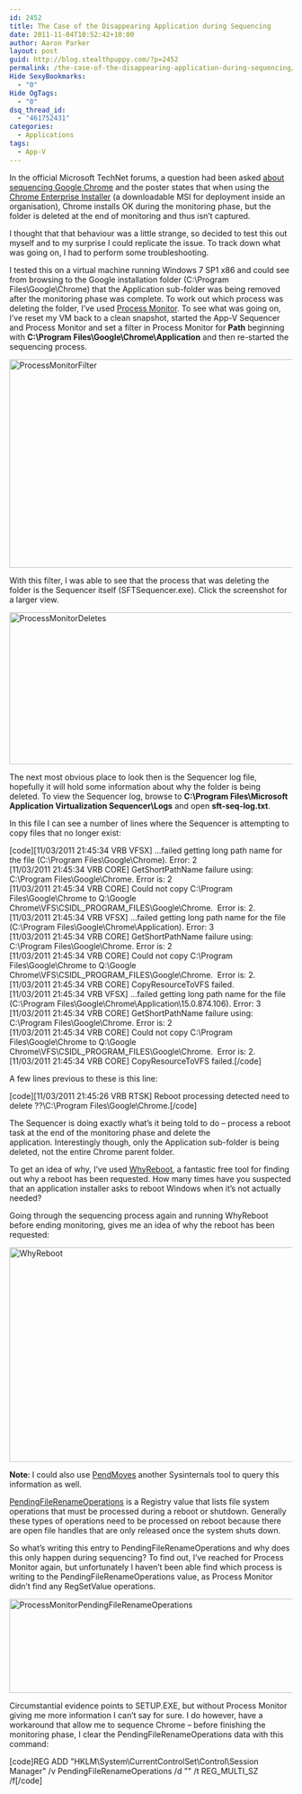 ```yaml
---
id: 2452
title: The Case of the Disappearing Application during Sequencing
date: 2011-11-04T10:52:42+10:00
author: Aaron Parker
layout: post
guid: http://blog.stealthpuppy.com/?p=2452
permalink: /the-case-of-the-disappearing-application-during-sequencing/
Hide SexyBookmarks:
  - "0"
Hide OgTags:
  - "0"
dsq_thread_id:
  - "461752431"
categories:
  - Applications
tags:
  - App-V
---
```

In the official Microsoft TechNet forums, a question had been asked [about sequencing Google Chrome](http://social.technet.microsoft.com/Forums/en-GB/appvgeneralsequencing/thread/1683399a-fcaa-48bb-a354-733a57e9fd4b) and the poster states that when using the [Chrome Enterprise Installer](http://www.google.com/chrome/eula.html?msi=true) (a downloadable MSI for deployment inside an organisation), Chrome installs OK during the monitoring phase, but the folder is deleted at the end of monitoring and thus isn&#8217;t captured.

I thought that that behaviour was a little strange, so decided to test this out myself and to my surprise I could replicate the issue. To track down what was going on, I had to perform some troubleshooting.

I tested this on a virtual machine running Windows 7 SP1 x86 and could see from browsing to the Google installation folder (C:\Program Files\Google\Chrome) that the Application sub-folder was being removed after the monitoring phase was complete. To work out which process was deleting the folder, I&#8217;ve used [Process Monitor](http://technet.microsoft.com/en-us/sysinternals/bb896645). To see what was going on, I&#8217;ve reset my VM back to a clean snapshot, started the App-V Sequencer and Process Monitor and set a filter in Process Monitor for **Path** beginning with **C:\Program Files\Google\Chrome\Application** and then re-started the sequencing process.

<img style="background-image: none; padding-left: 0px; padding-right: 0px; display: inline; padding-top: 0px; border: 0px;" title="ProcessMonitorFilter" src="http://stealthpuppy.com/wp-content/uploads/2011/11/ProcessMonitorFilter1.png" alt="ProcessMonitorFilter" width="639" height="370" border="0" /> 

With this filter, I was able to see that the process that was deleting the folder is the Sequencer itself (SFTSequencer.exe). Click the screenshot for a larger view.

[<img style="background-image: none; padding-left: 0px; padding-right: 0px; display: inline; padding-top: 0px; border: 0px;" title="ProcessMonitorDeletes" src="http://stealthpuppy.com/wp-content/uploads/2011/11/ProcessMonitorDeletes_thumb.png" alt="ProcessMonitorDeletes" width="660" height="270" border="0" />](http://stealthpuppy.com/wp-content/uploads/2011/11/ProcessMonitorDeletes.png)

The next most obvious place to look then is the Sequencer log file, hopefully it will hold some information about why the folder is being deleted. To view the Sequencer log, browse to **C:\Program Files\Microsoft Application Virtualization Sequencer\Logs** and open **sft-seq-log.txt**.

In this file I can see a number of lines where the Sequencer is attempting to copy files that no longer exist:

\[code\]\[11/03/2011 21:45:34 VRB VFSX\] ...failed getting long path name for the file (C:\Program Files\Google\Chrome). Error: 2  
[11/03/2011 21:45:34 VRB CORE] GetShortPathName failure using: C:\Program Files\Google\Chrome. Error is: 2  
[11/03/2011 21:45:34 VRB CORE] Could not copy C:\Program Files\Google\Chrome to Q:\Google Chrome\VFS\CSIDL\_PROGRAM\_FILES\Google\Chrome.  Error is: 2.  
[11/03/2011 21:45:34 VRB VFSX] ...failed getting long path name for the file (C:\Program Files\Google\Chrome\Application). Error: 3  
[11/03/2011 21:45:34 VRB CORE] GetShortPathName failure using: C:\Program Files\Google\Chrome. Error is: 2  
[11/03/2011 21:45:34 VRB CORE] Could not copy C:\Program Files\Google\Chrome to Q:\Google Chrome\VFS\CSIDL\_PROGRAM\_FILES\Google\Chrome.  Error is: 2.  
[11/03/2011 21:45:34 VRB CORE] CopyResourceToVFS failed.  
[11/03/2011 21:45:34 VRB VFSX] ...failed getting long path name for the file (C:\Program Files\Google\Chrome\Application\15.0.874.106). Error: 3  
[11/03/2011 21:45:34 VRB CORE] GetShortPathName failure using: C:\Program Files\Google\Chrome. Error is: 2  
[11/03/2011 21:45:34 VRB CORE] Could not copy C:\Program Files\Google\Chrome to Q:\Google Chrome\VFS\CSIDL\_PROGRAM\_FILES\Google\Chrome.  Error is: 2.  
[11/03/2011 21:45:34 VRB CORE] CopyResourceToVFS failed.[/code]

A few lines previous to these is this line:

\[code\]\[11/03/2011 21:45:26 VRB RTSK\] Reboot processing detected need to delete \??\C:\Program Files\Google\Chrome.[/code]

The Sequencer is doing exactly what&#8217;s it being told to do – process a reboot task at the end of the monitoring phase and delete the application. Interestingly though, only the Application sub-folder is being deleted, not the entire Chrome parent folder.

To get an idea of why, I&#8217;ve used [WhyReboot](http://exodusdev.com/products/whyreboot), a fantastic free tool for finding out why a reboot has been requested. How many times have you suspected that an application installer asks to reboot Windows when it&#8217;s not actually needed?

Going through the sequencing process again and running WhyReboot before ending monitoring, gives me an idea of why the reboot has been requested:

<img style="background-image: none; padding-left: 0px; padding-right: 0px; display: inline; padding-top: 0px; border: 0px;" title="WhyReboot" src="http://stealthpuppy.com/wp-content/uploads/2011/11/WhyReboot1.png" alt="WhyReboot" width="609" height="381" border="0" /> 

**Note**: I could also use [PendMoves](http://technet.microsoft.com/en-us/sysinternals/bb897556) another Sysinternals tool to query this information as well.

[PendingFileRenameOperations](http://technet.microsoft.com/en-us/library/cc960241.aspx) is a Registry value that lists file system operations that must be processed during a reboot or shutdown. Generally these types of operations need to be processed on reboot because there are open file handles that are only released once the system shuts down.

So what&#8217;s writing this entry to PendingFileRenameOperations and why does this only happen during sequencing? To find out, I&#8217;ve reached for Process Monitor again, but unfortunately I haven&#8217;t been able find which process is writing to the PendingFileRenameOperations value, as Process Monitor didn&#8217;t find any RegSetValue operations.

[<img style="background-image: none; padding-left: 0px; padding-right: 0px; display: inline; padding-top: 0px; border: 0px;" title="ProcessMonitorPendingFileRenameOperations" src="http://stealthpuppy.com/wp-content/uploads/2011/11/ProcessMonitorPendingFileRenameOperations_thumb.png" alt="ProcessMonitorPendingFileRenameOperations" width="660" height="167" border="0" />](http://stealthpuppy.com/wp-content/uploads/2011/11/ProcessMonitorPendingFileRenameOperations.png)

Circumstantial evidence points to SETUP.EXE, but without Process Monitor giving me more information I can&#8217;t say for sure. I do however, have a workaround that allow me to sequence Chrome – before finishing the monitoring phase, I clear the PendingFileRenameOperations data with this command:

[code]REG ADD "HKLM\System\CurrentControlSet\Control\Session Manager" /v PendingFileRenameOperations /d "" /t REG\_MULTI\_SZ /f[/code]